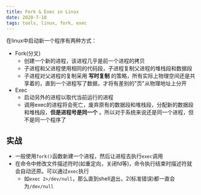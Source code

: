 ```yaml
---
title: Fork & Exec in Linux
date: 2020-7-18
tags: tools, linux, fork, exec
---
```


在linux中启动新一个程序有两种方式：
- Fork(分叉)
    * 创建一个新的进程，该进程几乎是前一个进程的拷贝
    * 子进程和父进程使用相同的代码段，子进程复制父进程的堆栈段和数据段
    * 子进程对父进程的复制采用 **写时复制** 的策略，所有实际上物理空间还是共享着的，直到一个进程写了数据，才将有差别的"页"从物理地址上分开
- Exec
    * 启动另外的进程以取代当前运行的进程
    * 调用exec的进程将会死亡，废弃原有的数据段和堆栈段，分配新的数据段和堆栈段，**但是进程号是同一个** 。所以对于系统来说还是同一个进程，但不是同一个程序了


## 实战

- 一般使用`fork()`函数新建一个进程，然后让进程去执行`exec`调用
- 在命令中修改文件描述符时(如重定向，关闭fd等)，命令执行结束时描述符就会自动还原。可以通过`exec`执行
    * 如`exec 2>/dev/null`，那么直到shell退出，2(标准错误)都一直会为`/dev/null`

